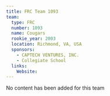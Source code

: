 ```yaml
---
title: FRC Team 1093
team:
  type: FRC
  number: 1093
  name: Cougars
  rookie_year: 2003
  location: Richmond, VA, USA
  sponsors:
    - CAPTECH VENTURES, INC.
    - Collegiate School
  links:
    Website: 
---
```

No content has been added for this team